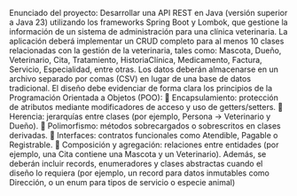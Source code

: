 Enunciado del proyecto:
Desarrollar una API REST en Java (versión superior a Java 23) utilizando los frameworks Spring
Boot y Lombok, que gestione la información de un sistema de administración para una clínica
veterinaria.
La aplicación deberá implementar un CRUD completo para al menos 10 clases relacionadas con
la gestión de la veterinaria, tales como: Mascota, Dueño, Veterinario, Cita, Tratamiento,
HistoriaClínica, Medicamento, Factura, Servicio, Especialidad, entre otras.
Los datos deberán almacenarse en un archivo separado por comas (CSV) en lugar de una base de
datos tradicional.
El diseño debe evidenciar de forma clara los principios de la Programación Orientada a Objetos
(POO):
 Encapsulamiento: protección de atributos mediante modificadores de acceso y uso de
getters/setters.
 Herencia: jerarquías entre clases (por ejemplo, Persona → Veterinario y Dueño).
 Polimorfismo: métodos sobrecargados o sobrescritos en clases derivadas.
 Interfaces: contratos funcionales como Atendible, Pagable o Registrable.
 Composición y agregación: relaciones entre entidades (por ejemplo, una Cita contiene una
Mascota y un Veterinario).
Además, se deberán incluir records, enumeradores y clases abstractas cuando el diseño lo
requiera (por ejemplo, un record para datos inmutables como Dirección, o un enum para tipos de
servicio o especie animal)